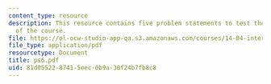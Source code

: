 ```yaml
---
content_type: resource
description: This resource contains five problem statements to test the students understanding
  of the course.
file: https://ol-ocw-studio-app-qa.s3.amazonaws.com/courses/14-04-intermediate-microeconomic-theory-fall-2006/81d0552287415eec0b9a30f24b7fb8c8_ps6.pdf
file_type: application/pdf
resourcetype: Document
title: ps6.pdf
uid: 81d05522-8741-5eec-0b9a-30f24b7fb8c8
---
```

